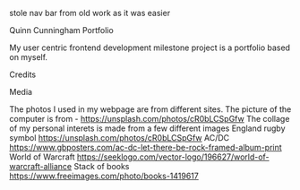 stole nav bar from old work as it was easier

Quinn Cunningham Portfolio

My user centric frontend development milestone project is a portfolio based on myself.



Credits

Media

The photos I used in my webpage are from different sites.
The picture of the computer is from - https://unsplash.com/photos/cR0bLCSpGfw 
The collage of my personal interets is made from a few different images
England rugby symbol https://unsplash.com/photos/cR0bLCSpGfw
AC/DC https://www.gbposters.com/ac-dc-let-there-be-rock-framed-album-print
World of Warcraft https://seeklogo.com/vector-logo/196627/world-of-warcraft-alliance
Stack of books https://www.freeimages.com/photo/books-1419617
